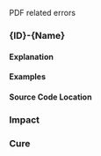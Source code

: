 PDF related errors

### {ID}-{Name}
#### Explanation
#### Examples
#### Source Code Location
### Impact
### Cure
